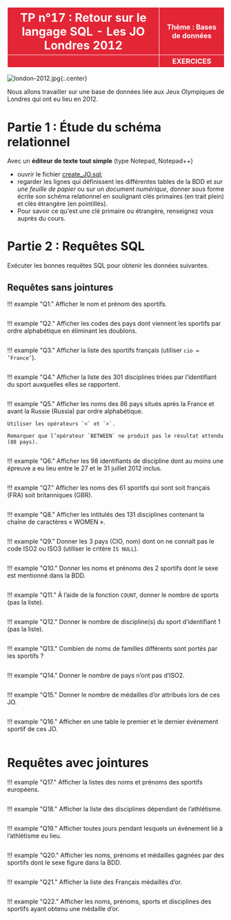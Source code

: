 <table  style="background-color: #E32636; width:100%;color:white;">
    <thead>
        <tr>
            <th style="text-align:center;border:solid;border-width:1px;font-size:20pt;width:70%;">TP n°17 : Retour sur le langage SQL - Les JO Londres 2012</th>
            <th style="text-align:center;border:solid;border-width:1px;font-size:12pt;width:30%">Thème  : Bases de données</th>
        </tr>
          <tr>
            <th style="text-align:center;border:solid;border-width:1px;font-size:15pt;width:70%;"></th>
            <th style="text-align:center;border:solid;border-width:1px;font-size:12pt;width:30%">EXERCICES</th>
        </tr>
    </thead>
</table>

![london-2012.jpg](data/JO.jpg){:.center}

Nous allons travailler sur une base de données liée aux Jeux Olympiques de Londres qui ont eu lieu en 2012.

# Partie 1 : Étude du schéma relationnel
Avec un ****éditeur de texte tout simple**** (type Notepad, Notepad++)

- ouvrir le fichier [create_JO.sql](https://capytale2.ac-paris.fr/web/sites/default/files/2021-09-15-17-50-13//ttt_fleleu/create_jo.sql);
- regarder les lignes qui définissent les différentes tables de la BDD et *sur une feuille de papier* ou sur un  *document numérique*, donner sous forme écrite son schéma relationnel en soulignant clés primaires (en trait plein) et clés étrangère (en pointillés).
- Pour savoir ce qu'est une clé primaire ou étrangère, renseignez vous auprès du cours.

# Partie 2 : Requêtes SQL

Exécuter les bonnes requêtes SQL pour obtenir les données suivantes.


## Requêtes sans jointures

!!! example "Q1."
     Afficher le nom et prénom des sportifs.


```

```
!!! example "Q2."
    Afficher les codes des pays dont viennent les sportifs par ordre alphabétique en éliminant les doublons.


```

```

!!! example "Q3."
    Afficher la liste des sportifs français (utiliser `cio = ’France’`).


```

```

!!! example "Q4."
    Afficher la liste des 301 disciplines triées par l’identifiant du sport auxquelles elles se rapportent.



```

```

!!! example "Q5."
    Afficher les noms des 86 pays situés après la France et avant la Russie (Russia) par ordre alphabétique.

    Utiliser les opérateurs `<` et `>`. 

    Remarquer que l’opérateur `BETWEEN` ne produit pas le résultat attendu (88 pays).


```

```

!!! example "Q6."
    Afficher les 98 identifiants de discipline dont au moins une épreuve a eu lieu entre le 27 et le 31 juillet 2012 inclus.


```

```

!!! example "Q7." 
    Afficher les noms des 61 sportifs qui sont soit français (FRA) soit britanniques (GBR).


```

```

!!! example "Q8."
    Afficher les intitulés des 131 disciplines contenant la chaîne de caractères « WOMEN ».


```

```

!!! example "Q9."
    Donner les 3 pays (CIO, nom) dont on ne connaît pas le code ISO2 ou ISO3 (utiliser le critère `IS NULL`).


```

```

!!! example "Q10."
    Donner les noms et prénoms des 2 sportifs dont le sexe est mentionné dans la BDD.


```

```

!!! example "Q11."
    À l’aide de la fonction `COUNT`, donner le nombre de sports (pas la liste).


```

```

!!! example "Q12."
    Donner le nombre de discipline(s) du sport d’identifiant 1 (pas la liste).


```

```

!!! example "Q13." 
    Combien de noms de familles différents sont portés par les sportifs ?


```

```

!!! example "Q14."
    Donner le nombre de pays n’ont pas d’ISO2.


```

```

!!! example "Q15."
    Donner le nombre de médailles d’or attribués lors de ces JO.


```

```

!!! example "Q16." 
    Afficher en une table le premier et le dernier évènement sportif de ces JO.


```

```

# Requêtes avec jointures

!!! example "Q17."
    Afficher la listes des noms et prénoms des sportifs européens.


```

```

!!! example "Q18."
    Afficher la liste des disciplines dépendant de l’athlétisme.


```

```

!!! example "Q19."
    Afficher toutes jours pendant lesquels un évènement lié à l’athlétisme eu lieu.


```

```

!!! example "Q20."
    Afficher les noms, prénoms et médailles gagnées par des sportifs dont le sexe figure dans la BDD.


```

```

!!! example "Q21."
    Afficher la liste des Français médaillés d’or.


```

```

!!! example "Q22."
    Afficher les noms, prénoms, sports et disciplines des sportifs ayant obtenu une médaille d’or.


```

```
